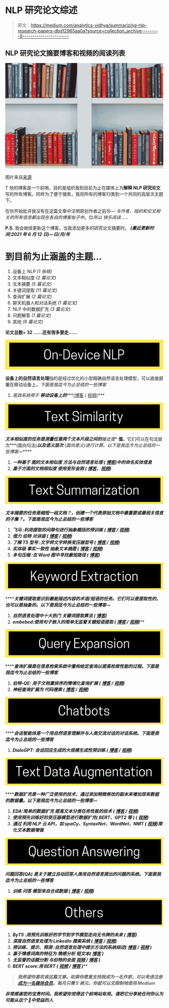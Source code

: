 # NLP 研究论文综述

> 原文：<https://medium.com/analytics-vidhya/summarizing-nlp-research-papers-dbd12965aa0a?source=collection_archive---------9----------------------->

## NLP 研究论文摘要博客和视频的阅读列表

![](img/04b6af94c4c743bb768156587616c402.png)

图片来自[来源](https://unsplash.com/photos/f2Bi-VBs71M)

T 他的博客是一个前哨，目的是组织我到目前为止在媒体上为**解释 NLP 研究论文**写的所有博客。同样为了便于搜索，我将所有的博客归类到一个共同的高层次主题下。

在你开始批评我没有在这篇文章中注明原创作者之前😠— *与作者、组织和论文相关的所有信息都出现在各自的博客帖子中*。😊*所以* *快乐阅读……*

**P.S.** 我会继续更新这个博客，当我添加更多的研究论文摘要时。 ***(最近更新时间:2021 年 6 月 12 日)—日/月/年***

# 到目前为止涵盖的主题…

1.  设备上 NLP *(1 张纸)*
2.  文本相似度 *(2 篇论文)*
3.  文本摘要 *(5 篇论文)*
4.  关键词提取 *(11 篇论文)*
5.  查询扩展 *(2 篇论文)*
6.  聊天机器人和对话系统 *(1 篇论文)*
7.  NLP 中的数据扩充 *(3 篇论文)*
8.  问题解答 *(1 篇论文)*
9.  其他 *(6 篇论文)*

**论文总数= 32 ……还有很多要走……**

![](img/d71f06711dad928a4a767fb60d77856f.png)

**设备上的自然语言处理**指的是经过优化的小型精确自然语言处理模型，可以直接部署在移动设备上。*下面是我迄今为止总结的一些博客*

1.  *高效系统用于* ***移动设备上的******([博客](/mlearning-ai/efficient-system-for-grammar-error-correction-on-mobile-devices-3a207105b7a3) / [视频](https://www.youtube.com/watch?time_continue=343&v=3rVn14m8zaM))***

***![](img/f81b964b27d102620833b68b93b575d9.png)***

*****文本相似度**的任务是测量任意两个文本片段之间的**接近度** **值**。它们可以在句法层次***(面向句法)***以及语义层次** *(面向意义)进行计算。以下是我迄今为止总结的一些博客—******

1.  ******一种基于* ***图的文本相似度*** *方法与自然语言处理* ( [博客](/mlearning-ai/a-graph-based-text-similarity-method-with-named-entity-information-in-nlp-abc7f1201d96))中的命名实体信息*****
2.  ********基于方面的文档相似度*** *使用变形金刚* ( [博客](https://link.medium.com/Vom69zlZMgb)，[视频](https://www.youtube.com/watch?v=ZO6QWG7-Ye0))*****

*****![](img/fc1247b3b1d468363d18d65008748dd8.png)*****

*****文本摘要的任务是缩短一组文档？，创建一个代表原始文档中最重要或最相关信息的子集？。下面是我迄今为止总结的一些博客*****

1.  ********飞马*** *:利用提取的间隙句进行抽象概括的预训练* ( [博客](/analytics-vidhya/pegasus-pre-training-with-extracted-gap-sentences-for-abstractive-summarization-acb238aa1096) / [视频](https://www.youtube.com/watch?v=QY8oZxS0txs))*****
2.  ******借力* ***伯特*** *对讲座* ( [博客](/analytics-vidhya/leveraging-bert-for-extractive-text-summarization-on-lectures-294feb643486) / [视频](https://www.youtube.com/watch?v=JU6eSLsp6vI))*****
3.  ******了解* ***T5 型号*** *:文字转文字转换变压器型号* ( [博客](https://towardsdatascience.com/understanding-t5-model-text-to-text-transfer-transformer-model-69ce4c165023) / [视频](https://www.youtube.com/watch?v=91iLu6OOrwk))*****
4.  ******实体级* ***事实一致性*** *抽象文本摘要* ( [博客](https://prakhar-mishra.medium.com/entity-level-factual-consistency-in-abstractive-text-summarization-cb19e8a48397) / [视频](https://www.youtube.com/watch?v=P9wr8IBfDQs))*****
5.  ********多句压缩*** *:在 Word 图中寻找最短路径* ( [博客](https://prakhar-mishra.medium.com/multi-sentence-compression-finding-shortest-paths-in-word-graphs-be02c9065bdc))*****

*****![](img/f9b566b8fe162fc6e1e0e14aee597b8f.png)*****

*******关键词提取**是识别最能描述内容的术语/短语的任务。它们可以是提取性的，也可以是抽象的。*以下是我迄今为止总结的一些博客—******

1.  ********自然语言处理中十大热门*** *关键词提取算法* ( [博客](/mlearning-ai/10-popular-keyword-extraction-algorithms-in-natural-language-processing-8975ada5750c))*****
2.  ********embebed****:使用句子嵌入的简单无监督关键短语提取* ( [博客](https://towardsdatascience.com/embedviz-simple-unsupervised-keyphrase-extraction-using-sentence-embeddings-97ed5e16ad00) / [视频](https://www.youtube.com/watch?v=ykClwtoLER8))*****

*****![](img/139e2d4bb9a8bfe5a32889dca63f0706.png)*****

*******查询扩展**是在信息检索系统中重构给定查询以提高检索性能的过程。下面是我迄今为止总结的一些博客*****

1.  ********伯特-QE:*** *用于文档重排序的情境化查询扩展* ( [博客](/nerd-for-tech/bert-qe-contextualized-query-expansion-for-document-re-ranking-4f0f421840b9) / [视频](https://www.youtube.com/watch?v=WAv6LsIJZbs))*****
2.  ******神经查询扩展为* ***代码搜索*** ( [博客](https://towardsdatascience.com/neural-query-expansion-for-code-search-3d60ebe8b751) / [视频](https://www.youtube.com/watch?v=QpTZ_-6uio8))*****

*****![](img/e05ee7e08df197c8abf0cf51831f6f7c.png)*****

*******会话智能体**是一个用自然语言理解并与人类交流对话的对话系统。下面是我迄今为止总结的一些博客*****

1.  ********DialoGPT:*** *会话回应生成的大规模生成性预训练* ( [博客](https://towardsdatascience.com/dialogpt-large-scale-generative-pre-training-for-conversational-response-generation-5ceb783428dc) / [视频](https://www.youtube.com/watch?v=Zo679MYoJns))*****

*****![](img/b5d5edc83125a7aae2e2cb4123c7a0de.png)*****

*******数据扩充**是一种广泛使用的技术，通过添加稍微修改的副本来增加现有数据的数据量。*以下是我迄今为止总结的一些博客—******

1.  ********EDA:简单的数据扩充*** *提高文本分类任务性能的技术* ( [博客](https://towardsdatascience.com/eda-easy-data-augmentation-techniques-for-boosting-performance-on-text-classification-tasks-3e61a56d1332) / [视频](https://www.youtube.com/watch?v=-1unNLkwImw))*****
2.  ******使用预先训练好的变压器模型进行数据扩充(* ***BERT、GPT2 等*** *)* ( [视频](https://www.youtube.com/watch?v=9O9scQb4sNo&list=PLsAqq9lZFOtUg63g_95OuV-R2GhV1UiIZ))*****
3.  ******通过* ***利用 NLP 云 API，如 spaCy、SyntaxNet、WordNet、NMT*** ( [视频](https://www.youtube.com/watch?v=6-fPy5j-Uzg&list=PLsAqq9lZFOtUg63g_95OuV-R2GhV1UiIZ))简化文本数据增强*****

*****![](img/3ccaccf1b4bec2671d9fc9b5c73cd971.png)*****

*****问题回答(QA) 是关于建立自动回答人类用自然语言提出的问题的系统。下面是我迄今为止总结的一些博客*****

1.  ******训练* ***问答*** *模型来自合成数据* ( [博客](https://prakhar-mishra.medium.com/training-question-answering-models-from-synthetic-data-research-paper-summary-2220186703f) / [视频](https://youtu.be/_fNYVuFrgP8))*****

*****![](img/2383ce4ba2d9b0ab906a307f793a2e25.png)*****

1.  ********ByT5*** *:用预先训练好的字节到字节模型走向无令牌的未来* ( [博客](https://towardsdatascience.com/byt5-towards-a-token-free-future-with-pre-trained-byte-to-byte-models-3638791a44b2))*****
2.  ******深度自然语言处理为* ***LinkedIn 搜索系统*** ( [博客](https://prakhar-mishra.medium.com/deep-natural-language-processing-for-linkedin-search-systems-6d136978bcfe) / [视频](https://www.youtube.com/watch?v=l3O7bCn1JI0))*****
3.  ********预训练、提示、预测*** *:自然语言处理中提示方法的系统综述(* [*博客*](/mlearning-ai/the-idea-of-prompt-based-learning-in-natural-language-processing-4055c77002fa) */* [*视频*](https://www.youtube.com/watch?v=K3MasIU25Zw) *)******
4.  ******基于情感词典的特征为* ***情感分析*** *短文本(* [*博客*](/mlearning-ai/features-for-short-text-sentiment-classification-432dc2cb556c) *)******
5.  ********无监督的话题分割*** *与伯特的会面* [*视频*](https://www.youtube.com/watch?v=uIdqcGNoI_o) */* [*博客*](https://prakhar-mishra.medium.com/unsupervised-topic-segmentation-of-meetings-with-bert-embeddings-summary-46e1b7369755) *)******
6.  ********BERT score****:用 BERT (* [*视频*](https://www.youtube.com/watch?v=Nq4VKXhumSY) */* [*博客*](https://prakhar-mishra.medium.com/bertscore-evaluating-text-generation-with-bert-beb7b3431300) *)******

> *****我希望你喜欢读这篇文章。如果你愿意支持我成为一名作家，可以考虑注册[成为一名媒体会员](https://prakhar-mishra.medium.com/membership)。每月只需 5 美元，你就可以无限制地使用 Medium*****

*****非常感谢您的宝贵时间。我希望你觉得这个前哨站有用。请把它分享给任何你认为可能从这个 🥰中受益的人*****